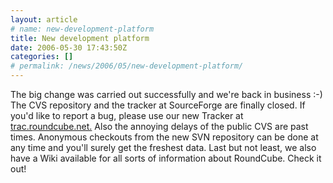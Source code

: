 ```yaml
---
layout: article
# name: new-development-platform
title: New development platform
date: 2006-05-30 17:43:50Z
categories: []
# permalink: /news/2006/05/new-development-platform/
---
```

The big change was carried out successfully and we're back in business :-) The CVS repository and the tracker at SourceForge are finally closed. If you'd like to report a bug, please use our new Tracker at [trac.roundcube.net.](http://trac.roundcube.net.) Also the annoying delays of the public CVS are past times. Anonymous checkouts from the new SVN repository can be done at any time and you'll surely get the freshest data. Last but not least, we also have a Wiki available for all sorts of information about RoundCube. Check it out!

